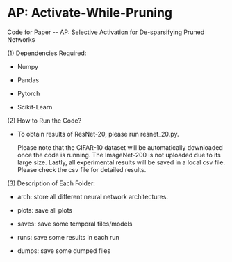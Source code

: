 # AP: Activate-While-Pruning
Code for Paper -- AP: Selective Activation for De-sparsifying Pruned Networks

(1) Dependencies Required:

* Numpy

* Pandas

* Pytorch

* Scikit-Learn

(2) How to Run the Code?

* To obtain results of ResNet-20, please run resnet_20.py.

  Please note that the CIFAR-10 dataset will be automatically downloaded once the code is running. The ImageNet-200 is not uploaded due to its large size. Lastly, all experimental results will be saved in a local csv file. Please check the csv file for detailed results. 

(3) Description of Each Folder:

* arch: store all different neural network architectures.
 
* plots: save all plots
 
* saves: save some temporal files/models
 
* runs: save some results in each run

* dumps: save some dumped files

